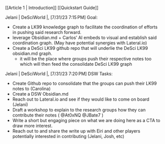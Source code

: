 [[Article 1 | Introduction]]
[[Quickstart Guide]]

Jelani | DeSciWorld |, [7/31/23 7:15 PM]
Goal: 
- Create a LK99 knowledge graph to facilitate the coordination of efforts in pushing said research forward.
- leverage Obsidian.md + Carlos’ AI embeds to visual and establish said coordination graph. (May have potential synergies with Lateral.io)
- Create a DeSci LK99 github repo that will underlie the DeSci LK99 obsidian.md graph.
    - it will be the place where groups push their respective notes too which will then feed the consolidate DeSci LK99 graph

Jelani | DeSciWorld |, [7/31/23 7:20 PM]
DSW Tasks:
- Create Github repo to consolidate that the groups can push their LK99 notes to (Carolina)
- Create a DSW Obsidian.md 
- Reach out to Lateral.io and see if they would like to come on board (Jelani)
- Draft a workshop to explain to the research groups how they can contribute their notes ( @At0xNQ @JBate7 )
- Write a short but engaging piece on what we are doing here as a CTA to draw more interest.
- Reach out to and share the write up with Eiri and other players potentially interested in contributing (Jelani, Josh, etc)